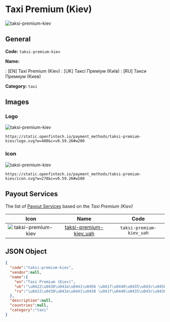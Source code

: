 
# Taxi Premium (Kiev) 
![taksi-premium-kiev](https://static.openfintech.io/payment_methods/taksi-premium-kiev/logo.svg?w=400&c=v0.59.26#w200)  

## General 
**Code:** `taksi-premium-kiev` 
 
**Name:** 
 
:	[EN] Taxi Premium (Kiev) 
:	[UK] Таксі Преміум (Київ) 
:	[RU] Такси Премиум (Киев) 
 
**Category:** `taxi` 
 

## Images 

### Logo 
![taksi-premium-kiev](https://static.openfintech.io/payment_methods/taksi-premium-kiev/logo.svg?w=400&c=v0.59.26#w200)  

```
https://static.openfintech.io/payment_methods/taksi-premium-kiev/logo.svg?w=400&c=v0.59.26#w200
```  

### Icon 
![taksi-premium-kiev](https://static.openfintech.io/payment_methods/taksi-premium-kiev/icon.svg?w=278&c=v0.59.26#w100)  

```
https://static.openfintech.io/payment_methods/taksi-premium-kiev/icon.svg?w=278&c=v0.59.26#w100
```  

## Payout Services 
 
The list of [Payout Services](/payout-services/) based on the _Taxi Premium (Kiev)_ 

|Icon|Name|Code| 
|:---:|:---:|:---:| 
|![taksi-premium-kiev](https://static.openfintech.io/payout_methods/taksi-premium-kiev/icon.png?w=278&c=v0.59.26#w40) |[taksi-premium-kiev_uah](/payout-services/taksi-premium-kiev_uah/)|`taksi-premium-kiev_uah`| 
 

## JSON Object 

```json
{
  "code":"taksi-premium-kiev",
  "vendor":null,
  "name":{
    "en":"Taxi Premium (Kiev)",
    "uk":"\u0422\u0430\u043a\u0441\u0456 \u041f\u0440\u0435\u043c\u0456\u0443\u043c (\u041a\u0438\u0457\u0432)",
    "ru":"\u0422\u0430\u043a\u0441\u0438 \u041f\u0440\u0435\u043c\u0438\u0443\u043c (\u041a\u0438\u0435\u0432)"
  },
  "description":null,
  "countries":null,
  "category":"taxi"
}
```  
